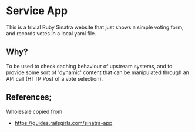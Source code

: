 # Service App

This is a trivial Ruby Sinatra website that just shows a simple voting form, and records votes in a local yaml file.

## Why?

To be used to check caching behaviour of upstream systems, and to provide some sort of 'dynamic' content that can
be manipulated through an API call (HTTP Post of a vote selection).

## References;

Wholesale copied from

- https://guides.railsgirls.com/sinatra-app